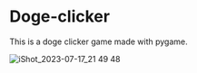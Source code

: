 # Doge-clicker
This is a doge clicker game made with pygame.


![iShot_2023-07-17_21 49 48](https://github.com/musicsong2/Doge-clicker/assets/109723115/2dda0844-aed4-4be4-9c9b-573bf90503cb)





